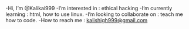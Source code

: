 -Hi, I’m @Kalikai999
-I’m interested in : ethical hacking
-I’m currently learning : html, how to use linux.
-I’m looking to collaborate on : teach me how to code.
-How to reach me : kaiishigh999@gmail.com

